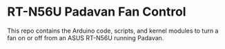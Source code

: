 # RT-N56U Padavan Fan Control
This repo contains the Arduino code, scripts, and kernel modules to turn a fan on or off from an ASUS RT-N56U running Padavan.

